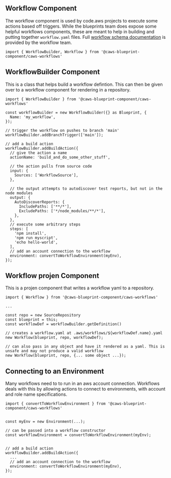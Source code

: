 ## Workflow Component

The workflow component is used by code.aws projects to execute some actions based off triggers. While the blueprints team does expose some helpful
workflows components, these are meant to help in building and putting together `workflow.yaml` files. Full
[workflow schema documentation](https://w.amazon.com/bin/view/CAWS/Workflows/WorkflowSchemaReference_1_0) is provided by the workflow team.

```
import { WorkflowBuilder, Workflow } from '@caws-blueprint-component/caws-workflows'
```

## WorkflowBuilder Component

This is a class that helps build a workflow defintion. This can then be given over to a workflow component for rendering in a repository.

```
import { WorkflowBuilder } from '@caws-blueprint-component/caws-workflows'

const workflowBuilder = new WorkflowBuilder({} as Blueprint, {
  Name: 'my_workflow',
});

// trigger the workflow on pushes to branch 'main'
workflowBuilder.addBranchTrigger(['main']);

// add a build action
workflowBuilder.addBuildAction({
  // give the action a name
  actionName: 'build_and_do_some_other_stuff',

  // the action pulls from source code
  input: {
    Sources: ['WorkflowSource'],
  },

  // the output attempts to autodiscover test reports, but not in the node modules
  output: {
    AutoDiscoverReports: {
      IncludePaths: ['**/*'],
      ExcludePaths: ['*/node_modules/**/*'],
    },
  },
  // execute some arbitrary steps
  steps: [
    'npm install',
    'npm run myscript',
    'echo hello-world',
  ],
  // add an account connection to the workflow
  environment: convertToWorkflowEnvironment(myEnv),
});

```

## Workflow projen Component

This is a projen component that writes a workflow yaml to a repository.

```
import { Workflow } from '@caws-blueprint-component/caws-workflows'

...

const repo = new SourceRepository
const blueprint = this;
const workflowDef = workflowBuilder.getDefinition()

// creates a workflow.yaml at .aws/workflows/${workflowDef.name}.yaml
new Workflow(blueprint, repo, workflowDef);

// can also pass in any object and have it rendered as a yaml. This is unsafe and may not produce a valid workflow
new Workflow(blueprint, repo, {... some object ...});

```

## Connecting to an Environment

Many workflows need to to run in an aws account connection. Workflows deals with this by allowing actions to connect to environments, with account and
role name specifications.

```
import { convertToWorkflowEnvironment } from '@caws-blueprint-component/caws-workflows'


const myEnv = new Environment(...);

// can be passed into a workflow constructor
const workflowEnvironment = convertToWorkflowEnvironment(myEnv);


// add a build action
workflowBuilder.addBuildAction({
  ...
  // add an account connection to the workflow
  environment: convertToWorkflowEnvironment(myEnv),
});

```
